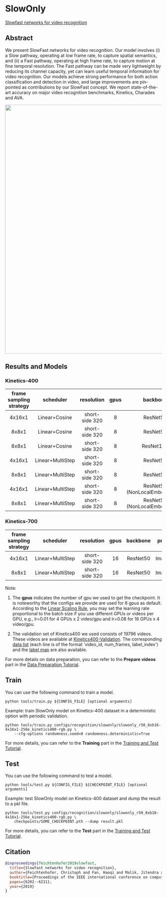 # SlowOnly

[Slowfast networks for video recognition](https://openaccess.thecvf.com/content_ICCV_2019/html/Feichtenhofer_SlowFast_Networks_for_Video_Recognition_ICCV_2019_paper.html)

<!-- [ALGORITHM] -->

## Abstract

<!-- [ABSTRACT] -->

We present SlowFast networks for video recognition. Our model involves (i) a Slow pathway, operating at low frame rate, to capture spatial semantics, and (ii) a Fast pathway, operating at high frame rate, to capture motion at fine temporal resolution. The Fast pathway can be made very lightweight by reducing its channel capacity, yet can learn useful temporal information for video recognition. Our models achieve strong performance for both action classification and detection in video, and large improvements are pin-pointed as contributions by our SlowFast concept. We report state-of-the-art accuracy on major video recognition benchmarks, Kinetics, Charades and AVA.

<!-- [IMAGE] -->

<div align=center>
<img src="https://user-images.githubusercontent.com/34324155/143044111-94676f64-7ba8-4081-9011-f8054bed7030.png" width="800"/>
</div>

## Results and Models

### Kinetics-400

| frame sampling strategy |    scheduler     |   resolution   | gpus |       backbone       | pretrain | top1 acc | top5 acc | testing protocol  | inference time(video/s) | gpu_mem(M) |       config       |       ckpt       |       log       |
| :---------------------: | :--------------: | :------------: | :--: | :------------------: | :------: | :------: | :------: | :---------------: | :---------------------: | :--------: | :----------------: | :--------------: | :-------------: |
|         4x16x1          |  Linear+Cosine   | short-side 320 |  8   |       ResNet50       |   None   |  72.68   |  90.68   | 10 clips x 3 crop |            x            |    5799    | [config](/configs/recognition/slowonly/slowonly_r50_8xb16-4x16x1-256e_kinetics400-rgb.py) | [ckpt](https://download.openmmlab.com/mmaction/v1.0/recognition/slowonly/slowonly_r50_8xb16-4x16x1-256e_kinetics400-rgb/slowonly_r50_4x16x1_256e_8xb16_kinetics400_rgb_20220901-f6a40d08.pth) | [log](https://download.openmmlab.com/mmaction/v1.0/recognition/slowonly/slowonly_r50_8xb16-4x16x1-256e_kinetics400-rgb/slowonly_r50_4x16x1_256e_8xb16_kinetics400_rgb.log) |
|          8x8x1          |  Linear+Cosine   | short-side 320 |  8   |       ResNet50       |   None   |  74.82   |  91.80   | 10 clips x 3 crop |            x            |   11089    | [config](/configs/recognition/slowonly/slowonly_r50_8xb16-8x8x1-256e_kinetics400-rgb.py) | [ckpt](https://download.openmmlab.com/mmaction/v1.0/recognition/slowonly/slowonly_r50_8xb16-8x8x1-256e_kinetics400-rgb/slowonly_r50_8xb16-8x8x1-256e_kinetics400-rgb_20220901-2132fc87.pth) | [log](https://download.openmmlab.com/mmaction/v1.0/recognition/slowonly/slowonly_r50_8xb16-8x8x1-256e_kinetics400-rgb/slowonly_r50_8xb16-8x8x1-256e_kinetics400-rgb.log) |
|          8x8x1          |  Linear+Cosine   | short-side 320 |  8   |      ResNet101       |   None   |  76.28   |  92.70   | 10 clips x 3 crop |            x            |   16516    | [config](/configs/recognition/slowonly/slowonly_r101_8xb16-8x8x1-196e_kinetics400-rgb.py) | [ckpt](https://download.openmmlab.com/mmaction/v1.0/recognition/slowonly/slowonly_r101_8xb16-8x8x1-196e_kinetics400-rgb/slowonly_r101_8xb16-8x8x1-196e_kinetics400-rgb_20220901-e6281431.pth) | [log](https://download.openmmlab.com/mmaction/v1.0/recognition/slowonly/slowonly_r101_8xb16-8x8x1-196e_kinetics400-rgb/slowonly_r101_8xb16-8x8x1-196e_kinetics400-rgb.log) |
|         4x16x1          | Linear+MultiStep | short-side 320 |  8   |       ResNet50       | ImageNet |  74.83   |  91.60   | 10 clips x 3 crop |            x            |    5797    | [config](/configs/recognition/slowonly/slowonly_imagenet-pretrained-r50_8xb16-4x16x1-steplr-150e_kinetics400-rgb.py) | [ckpt](https://download.openmmlab.com/mmaction/v1.0/recognition/slowonly/slowonly_imagenet-pretrained-r50_8xb16-4x16x1-steplr-150e_kinetics400-rgb/slowonly_imagenet-pretrained-r50_8xb16-4x16x1-steplr-150e_kinetics400-rgb_20220901-e7b65fad.pth) | [log](https://download.openmmlab.com/mmaction/v1.0/recognition/slowonly/slowonly_imagenet-pretrained-r50_8xb16-4x16x1-steplr-150e_kinetics400-rgb/slowonly_imagenet-pretrained-r50_8xb16-4x16x1-steplr-150e_kinetics400-rgb.log) |
|          8x8x1          | Linear+MultiStep | short-side 320 |  8   |       ResNet50       | ImageNet |  75.96   |  92.40   | 10 clips x 3 crop |            x            |   11089    | [config](/configs/recognition/slowonly/slowonly_imagenet-pretrained-r50_8xb16-8x8x1-steplr-150e_kinetics400-rgb.py) | [ckpt](https://download.openmmlab.com/mmaction/v1.0/recognition/slowonly/slowonly_imagenet-pretrained-r50_8xb16-8x8x1-steplr-150e_kinetics400-rgb/slowonly_imagenet-pretrained-r50_8xb16-8x8x1-steplr-150e_kinetics400-rgb_20220901-df42dc84.pth) | [log](https://download.openmmlab.com/mmaction/v1.0/recognition/slowonly/slowonly_imagenet-pretrained-r50_8xb16-8x8x1-steplr-150e_kinetics400-rgb/slowonly_imagenet-pretrained-r50_8xb16-8x8x1-steplr-150e_kinetics400-rgb.log) |
|         4x16x1          | Linear+MultiStep | short-side 320 |  8   | ResNet50 (NonLocalEmbedGauss) | ImageNet |  74.84   |  91.41   | 10 clips x 3 crop |            x            |    8198    | [config](/configs/recognition/slowonly/slowonly_imagenet-pretrained-r50-nl-embedded-gaussian_8xb16-4x16x1-steplr-150e_kinetics400-rgb.py) | [ckpt](https://download.openmmlab.com/mmaction/v1.0/recognition/slowonly/slowonly_imagenet-pretrained-r50-nl-embedded-gaussian_8xb16-4x16x1-steplr-150e_kinetics400-rgb/slowonly_imagenet-pretrained-r50-nl-embedded-gaussian_8xb16-4x16x1-steplr-150e_kinetics400-rgb_20220901-cf739c75.pth) | [log](https://download.openmmlab.com/mmaction/v1.0/recognition/slowonly/slowonly_imagenet-pretrained-r50-nl-embedded-gaussian_8xb16-4x16x1-steplr-150e_kinetics400-rgb/slowonly_imagenet-pretrained-r50-nl-embedded-gaussian_8xb16-4x16x1-steplr-150e_kinetics400-rgb.log) |
|          8x8x1          | Linear+MultiStep | short-side 320 |  8   | ResNet50 (NonLocalEmbedGauss) | ImageNet |  76.35   |  92.18   | 10 clips x 3 crop |            x            |   11089    | [config](/configs/recognition/slowonly/slowonly_imagenet-pretrained-r50_8xb16-8x8x1-steplr-150e_kinetics400-rgb.py) | [ckpt](https://download.openmmlab.com/mmaction/v1.0/recognition/slowonly/slowonly_imagenet-pretrained-r50_8xb16-8x8x1-steplr-150e_kinetics400-rgb/slowonly_imagenet-pretrained-r50_8xb16-8x8x1-steplr-150e_kinetics400-rgb_20220901-df42dc84.pth) | [log](https://download.openmmlab.com/mmaction/v1.0/recognition/slowonly/slowonly_imagenet-pretrained-r50_8xb16-8x8x1-steplr-150e_kinetics400-rgb/slowonly_imagenet-pretrained-r50_8xb16-8x8x1-steplr-150e_kinetics400-rgb.log) |

### Kinetics-700

| frame sampling strategy |    scheduler     |   resolution   | gpus | backbone | pretrain | top1 acc | top5 acc | testing protocol  | inference time(video/s) | gpu_mem(M) |         config         |         ckpt         |         log         |
| :---------------------: | :--------------: | :------------: | :--: | :------: | :------: | :------: | :------: | :---------------: | :---------------------: | :--------: | :--------------------: | :------------------: | :-----------------: |
|         4x16x1          | Linear+MultiStep | short-side 320 |  16  | ResNet50 | ImageNet |  65.18   |  86.05   | 10 clips x 3 crop |            x            |    5797    | [config](/configs/recognition/slowonly/slowonly_imagenet-pretrained-r50_16xb16-4x16x1-steplr-150e_kinetics700-rgb.py) | [ckpt](https://download.openmmlab.com/mmaction/v1.0/recognition/slowonly/slowonly_imagenet-pretrained-r50_8xb16-4x16x1-steplr-150e_kinetics700-rgb/slowonly_imagenet-pretrained-r50_16xb16-4x16x1-steplr-150e_kinetics700-rgb_20220901-f73b3e89.pth) | [log](https://download.openmmlab.com/mmaction/v1.0/recognition/slowonly/slowonly_imagenet-pretrained-r50_16xb16-4x16x1-steplr-150e_kinetics700-rgb/slowonly_imagenet-pretrained-r50_16xb16-4x16x1-steplr-150e_kinetics700-rgb.log) |
|          8x8x1          | Linear+MultiStep | short-side 320 |  16  | ResNet50 | ImageNet |  66.93   |  87.47   | 10 clips x 3 crop |            x            |   11089    | [config](/configs/recognition/slowonly/slowonly_imagenet-pretrained-r50_16xb16-8x8x1-steplr-150e_kinetics700-rgb.py) | [ckpt](https://download.openmmlab.com/mmaction/v1.0/recognition/slowonly/slowonly_imagenet-pretrained-r50_8xb16-8x8x1-steplr-150e_kinetics700-rgb/slowonly_imagenet-pretrained-r50_16xb16-8x8x1-steplr-150e_kinetics700-rgb_20220901-4098e1eb.pth) | [log](https://download.openmmlab.com/mmaction/v1.0/recognition/slowonly/slowonly_imagenet-pretrained-r50_16xb16-8x8x1-steplr-150e_kinetics700-rgb/slowonly_imagenet-pretrained-r50_16xb16-8x8x1-steplr-150e_kinetics700-rgb.log) |

Note:

1. The **gpus** indicates the number of gpu we used to get the checkpoint. It is noteworthy that the configs we provide are used for 8 gpus as default.
   According to the [Linear Scaling Rule](https://arxiv.org/abs/1706.02677), you may set the learning rate proportional to the batch size if you use different GPUs or videos per GPU,
   e.g., lr=0.01 for 4 GPUs x 2 video/gpu and lr=0.08 for 16 GPUs x 4 video/gpu.

2. The validation set of Kinetics400 we used consists of 19796 videos. These videos are available at [Kinetics400-Validation](https://mycuhk-my.sharepoint.com/:u:/g/personal/1155136485_link_cuhk_edu_hk/EbXw2WX94J1Hunyt3MWNDJUBz-nHvQYhO9pvKqm6g39PMA?e=a9QldB). The corresponding [data list](https://download.openmmlab.com/mmaction/dataset/k400_val/kinetics_val_list.txt) (each line is of the format 'video_id, num_frames, label_index') and the [label map](https://download.openmmlab.com/mmaction/dataset/k400_val/kinetics_class2ind.txt) are also available.

For more details on data preparation, you can refer to the **Prepare videos** part in the [Data Preparation Tutorial](/docs/en/user_guides/2_data_prepare.md).

## Train

You can use the following command to train a model.

```shell
python tools/train.py ${CONFIG_FILE} [optional arguments]
```

Example: train SlowOnly model on Kinetics-400 dataset in a deterministic option with periodic validation.

```shell
python tools/train.py configs/recognition/slowonly/slowonly_r50_8xb16-4x16x1-256e_kinetics400-rgb.py \
    --cfg-options randomness.seed=0 randomness.deterministic=True
```

For more details, you can refer to the **Training** part in the [Training and Test Tutorial](/docs/en/user_guides/4_train_test.md).

## Test

You can use the following command to test a model.

```shell
python tools/test.py ${CONFIG_FILE} ${CHECKPOINT_FILE} [optional arguments]
```

Example: test SlowOnly model on Kinetics-400 dataset and dump the result to a pkl file.

```shell
python tools/test.py configs/recognition/slowonly/slowonly_r50_8xb16-4x16x1-256e_kinetics400-rgb.py \
    checkpoints/SOME_CHECKPOINT.pth --dump result.pkl
```

For more details, you can refer to the **Test** part in the [Training and Test Tutorial](/docs/en/user_guides/4_train_test.md).

## Citation

```BibTeX
@inproceedings{feichtenhofer2019slowfast,
  title={Slowfast networks for video recognition},
  author={Feichtenhofer, Christoph and Fan, Haoqi and Malik, Jitendra and He, Kaiming},
  booktitle={Proceedings of the IEEE international conference on computer vision},
  pages={6202--6211},
  year={2019}
}
```
